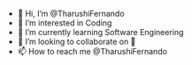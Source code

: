 - 👋 Hi, I’m @TharushiFernando
- 👀 I’m interested in Coding
- 🌱 I’m currently learning Software Engineering
- 💞️ I’m looking to collaborate on 👀
- 📫 How to reach me @TharushiFernando

<!---
TharushiFernando/TharushiFernando is a ✨ special ✨ repository because its `README.md` (this file) appears on your GitHub profile.
You can click the Preview link to take a look at your changes.
--->

